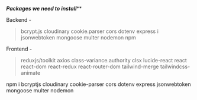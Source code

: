 

*****Packages we need to install*******

Backend - 

>bcrypt.js
>cloudinary
>cookie.parser
>cors
>dotenv
>express
>i
>jsonwebtoken
>mongoose
>multer
>nodemon
>npm


Frontend - 

>reduxjs/toolkit
>axios
>class-variance.authority
>clsx
>lucide-react
>react
>react-dom
>react-redux
>react-router-dom
>tailwind-merge
>tailwindcss-animate


npm i bcryptjs cloudinary cookie-parser cors dotenv express jsonwebtoken mongoose multer nodemon